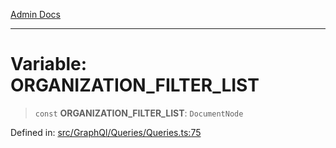 [Admin Docs](/)

---

# Variable: ORGANIZATION_FILTER_LIST

> `const` **ORGANIZATION_FILTER_LIST**: `DocumentNode`

Defined in: [src/GraphQl/Queries/Queries.ts:75](https://github.com/PalisadoesFoundation/talawa-admin/blob/main/src/GraphQl/Queries/Queries.ts#L75)
